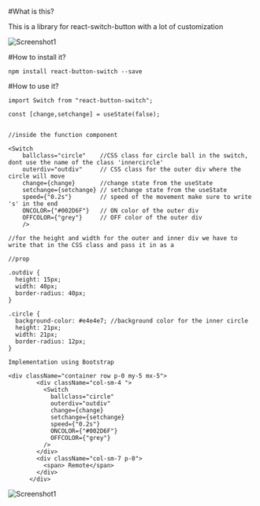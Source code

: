 #What is this?

This is a library for react-switch-button with a lot of customization

![Screenshot1](https://res.cloudinary.com/dzn1kqjmo/image/upload/v1626600670/switchNpmPackage_qvgdo5.png)

#How to install it?

`npm install react-button-switch --save`

#How to use it?

```
import Switch from "react-button-switch";

const [change,setchange] = useState(false);


//inside the function component

<Switch
    ballclass="circle"    //CSS class for circle ball in the switch, dont use the name of the class 'innercircle'
    outerdiv="outdiv"     // CSS class for the outer div where the circle will move
    change={change}       //change state from the useState
    setchange={setchange} // setchange state from the useState
    speed={"0.2s"}        // speed of the movement make sure to write 's' in the end
    ONCOLOR={"#002D6F"}   // ON color of the outer div
    OFFCOLOR={"grey"}     // OFF color of the outer div
    />

//for the height and width for the outer and inner div we have to write that in the CSS class and pass it in as a

//prop

.outdiv {
  height: 15px;
  width: 40px;
  border-radius: 40px;
}

.circle {
  background-color: #e4e4e7; //background color for the inner circle
  height: 21px;
  width: 21px;
  border-radius: 12px;
}

Implementation using Bootstrap

<div className="container row p-0 my-5 mx-5">
        <div className="col-sm-4 ">
          <Switch
            ballclass="circle"
            outerdiv="outdiv"
            change={change}
            setchange={setchange}
            speed={"0.2s"}
            ONCOLOR={"#002D6F"}
            OFFCOLOR={"grey"}
          />
        </div>
        <div className="col-sm-7 p-0">
          <span> Remote</span>
        </div>
      </div>

```

![Screenshot1](https://res.cloudinary.com/dzn1kqjmo/image/upload/v1626600573/bootstrapImplementationNpmpackage_iphva5.png)
